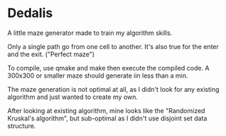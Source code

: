 # Dedalis
A little maze generator made to train my algorithm skills.

Only a single path go from one cell to another. It's also true for the enter and the exit. ("Perfect maze")

To compile, use qmake and make then execute the compiled code. A 300x300 or smaller maze should generate iin less than a min.

The maze generation is not optimal at all, as I didn't look for any existing algorithm and just wanted to create my own.

After looking at existing algorithm, mine looks like the "Randomized Kruskal's algorithm", but sub-optimal as I didn't use disjoint set data structure.
